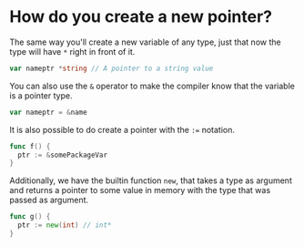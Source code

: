 # How do you create a new pointer?

The same way you'll create a new variable of any type,
just that now the type will have `*` right in front of
it.

```go
var nameptr *string // A pointer to a string value
```

You can also use the `&` operator to make the compiler know
that the variable is a pointer type.

```go
var nameptr = &name
```

It is also possible to do create a pointer with the `:=` notation.

```go
func f() {
  ptr := &somePackageVar
}
```

Additionally, we have the builtin function `new`, that takes a type
as argument and returns a pointer to some value in memory with the type
that was passed as argument.

```go
func g() {
  ptr := new(int) // int*
}
```
